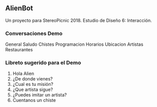 ## AlienBot
Un proyecto para StereoPicnic 2018. Estudio de Diseño 6: Interacción.

### Conversaciones Demo
General
	Saludo
	Chistes
Programacion
	Horarios
	Ubicacion
	Artistas
Restaurantes

### Libreto sugerido para el Demo
1. Hola Alien
2. ¿De donde vienes?
3. ¿Cual es tu misión?
4. ¿Que artista sigue?
5. ¿Puedes imitar un artista?
6. Cuentanos un chiste